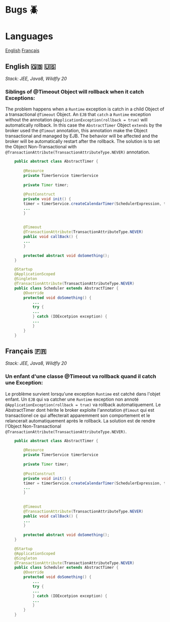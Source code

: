 # Bugs 🪲 

# Languages
[English](#english-)
[Français](#français-)



## English 🇬🇧 🇺🇸

*Stack: JEE, Java8, Wildfly 20*

### Siblings of @Timeout Object will rollback when it catch Exceptions: 
The problem happens when a `Runtime` exception is catch in a child Object of a transactional `@Timeout` Object.
An `EJB` that `catch` a `Runtime` exception without the annotation `@ApplicationException(rollback = true)` will automatically rollback. In this case  the `AbstractTimer` Object `extends` by the broker used the `@Timout` annotation, this annotation make the Object transactional and managed by EJB. The behavior will be affected and the broker will be automatically restart after the rollback. The solution is to set the Object Non-Transactional with `@TransactionAttribute(TransactionAttributeType.NEVER)` annotation.

```java
    public abstract class AbstractTimer {
    
        @Resource
        private TimerService timerService
        
        private Timer timer;
        
        @PostConstruct
        private void init() {
        timer = timerService.createCalendarTimer(SchedulerExpression, timerConfig);
        ...
        }
    
    
        @Timeout
        @TransactionAttribute(TransactionAttributeType.NEVER)
        public void callBack() {
        ...
        }
        
        protected abstract void doSomething();
    }

    @Startup
    @ApplicationScoped
    @Singleton
    @TransactionAttribute(TransactionAttributeType.NEVER)
    public class Scheduler extends AbstractTimer {
        @Override
        protected void doSomething() {
            ...
            try {
            ...
            } catch (IOExcetpion exception) {
            ...
            }
        }
    }
```


## Français 🇫🇷

*Stack: JEE, Java8, Wildfly 20*

### Un enfant d'une classe @Timeout va rollback quand il catch une Exception: 
Le problème survient lorsqu'une exception `Runtime` est catché dans l'objet enfant.
Un `EJB` qui va catcher une `Runtime` exception non annoté `@ApplicationException(rollback = true)` va rollback automatiquement. Le AbstractTimer dont hérite le broker exploite l'annotation `@Timout` qui est transactionel ce qui affecterait apparemment son comportement et le relancerait automatiquement après le rollback. La solution est de rendre l'Object Non-Transactional `@TransactionAttribute(TransactionAttributeType.NEVER)`.

```java
    public abstract class AbstractTimer {
    
        @Resource
        private TimerService timerService
        
        private Timer timer;
        
        @PostConstruct
        private void init() {
        timer = timerService.createCalendarTimer(SchedulerExpression, timerConfig);
        ...
        }
    
    
        @Timeout
        @TransactionAttribute(TransactionAttributeType.NEVER)
        public void callBack() {
        ...
        }
        
        protected abstract void doSomething();
    }

    @Startup
    @ApplicationScoped
    @Singleton
    @TransactionAttribute(TransactionAttributeType.NEVER)
    public class Scheduler extends AbstractTimer {
        @Override
        protected void doSomething() {
            ...
            try {
            ...
            } catch (IOExcetpion exception) {
            ...
            }
        }
    }
```
